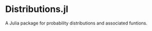 Distributions.jl
================

A Julia package for probability distributions and associated funtions.